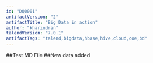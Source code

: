 ```yaml
---
id: "DQ0001"
artifactVersion: "2"
artifactTitle: "Big Data in action"
author: "kharindran"
talendVersion: "7.0.1"
artifactTags: "talend,bigdata,hbase,hive,cloud,coe,bd"
---
```


##Test MD File
##New data added
